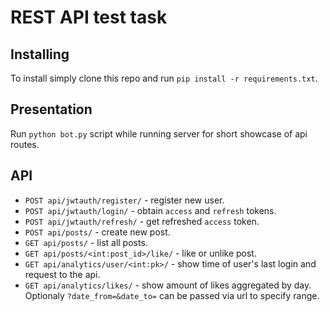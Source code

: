 # REST API test task

## Installing
To install simply clone this repo and run `pip install -r requirements.txt`.

## Presentation
Run `python bot.py` script while running server for short showcase of api routes.

## API
* `POST api/jwtauth/register/` - register new user.
* `POST api/jwtauth/login/` - obtain `access` and `refresh` tokens.
* `POST api/jwtauth/refresh/` - get refreshed `access` token.
* `POST api/posts/` - create new post.
* `GET api/posts/` - list all posts.
* `GET api/posts/<int:post_id>/like/` - like or unlike post.
* `GET api/analytics/user/<int:pk>/` - show time of user's last login and request to the api.
* `GET api/analytics/likes/` - show amount of likes aggregated by day. Optionaly `?date_from=&date_to=` can be passed via url to specify range.

